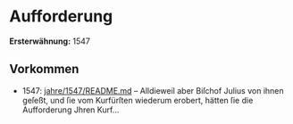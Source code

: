 # Aufforderung

**Ersterwähnung:** 1547

## Vorkommen
- 1547: [jahre/1547/README.md](../jahre/1547/README.md) – Alldieweil aber Biſchof Julius von
ihnen geſeßt, und ſie vom Kurfürſten wiederum erobert,
hätten ſie die Aufforderung Jhren Kurf...
